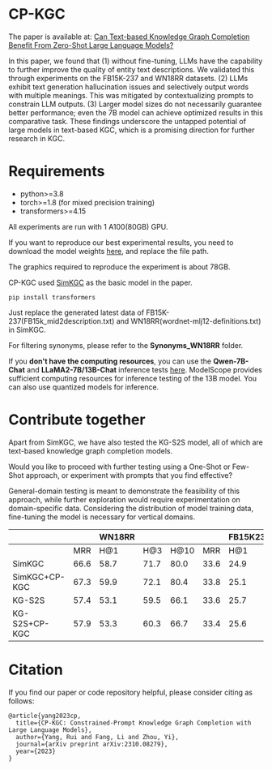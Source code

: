 # CP-KGC
The paper is available at: [Can Text-based Knowledge Graph Completion Benefit From Zero-Shot Large Language Models?](https://arxiv.org/pdf/2310.08279.pdf) 

In this paper, we found that (1) without fine-tuning, LLMs have the capability to further improve the quality of entity text descriptions. We validated this through experiments on the FB15K-237 and WN18RR datasets. (2) LLMs exhibit text generation hallucination issues and selectively output words with multiple meanings. This was mitigated by contextualizing prompts to constrain LLM outputs. (3) Larger model sizes do not necessarily guarantee better performance; even the 7B model can achieve optimized results in this comparative task. These findings underscore the untapped potential of large models in text-based KGC, which is a promising direction for further research in KGC.

# Requirements

* python>=3.8
* torch>=1.8 (for mixed precision training)
* transformers>=4.15

All experiments are run with 1 A100(80GB) GPU.

If you want to reproduce our best experimental results, you need to download the model weights [here](https://drive.google.com/drive/my-drive), and replace the file path.

The graphics required to reproduce the experiment is about 78GB.

CP-KGC used [SimKGC](https://github.com/intfloat/SimKGC) as the basic model in the paper. 

```
pip install transformers
```

Just replace the generated latest data of FB15K-237(FB15k_mid2description.txt) and WN18RR(wordnet-mlj12-definitions.txt) in SimKGC.

For filtering synonyms, please refer to the **Synonyms_WN18RR** folder.


If you **don't have the computing resources**, you can use the **Qwen-7B-Chat** and **LLaMA2-7B/13B-Chat** inference tests [here](https://modelscope.cn/topic/dfefe5be778b49fba8c44646023b57ba/pub/summary). ModelScope provides sufficient computing resources for inference testing of the 13B model. You can also use quantized models for inference.

# Contribute together

Apart from SimKGC, we have also tested the KG-S2S model, all of which are text-based knowledge graph completion models.

Would you like to proceed with further testing using a One-Shot or Few-Shot approach, or experiment with prompts that you find effective?

General-domain testing is meant to demonstrate the feasibility of this approach, while further exploration would require experimentation on domain-specific data. Considering the distribution of model training data, fine-tuning the model is necessary for vertical domains.

|       | | WN18RR|     |      |  |FB15K237 |    |     |
|-------|--------|-----|-----|------|----------|----|----|-----|
|       | MRR    | H@1 | H@3 | H@10 | MRR      | H@1| H@3| H@10|
|SimKGC |66.6|58.7|71.7|80.0|33.6|24.9|36.2|51.1|
|SimKGC+CP-KGC|67.3|59.9|72.1|80.4|33.8|25.1|36.5|51.6|
|KG-S2S |57.4|53.1|59.5|66.1|33.6|25.7|37.3|49.8|
|KG-S2S+CP-KGC |57.9|53.3|60.3|66.7|33.4|25.6|36.7|49.8|




# Citation
If you find our paper or code repository helpful, please consider citing as follows:
```
@article{yang2023cp,
  title={CP-KGC: Constrained-Prompt Knowledge Graph Completion with Large Language Models},
  author={Yang, Rui and Fang, Li and Zhou, Yi},
  journal={arXiv preprint arXiv:2310.08279},
  year={2023}
}
```
